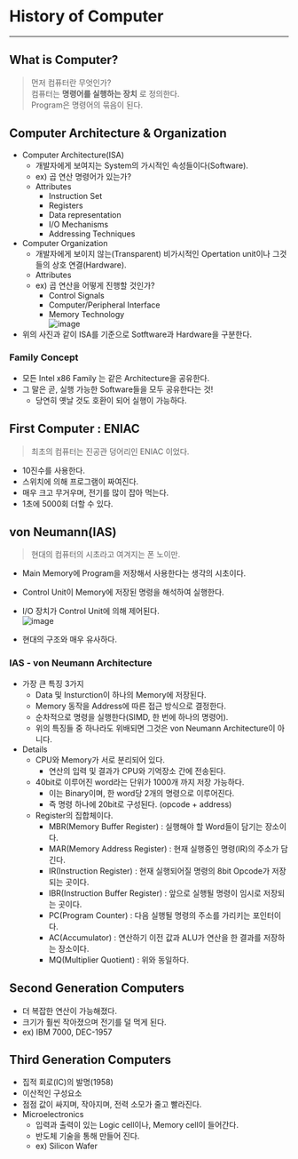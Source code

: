 # History of Computer
---
## What is Computer?
> 먼저 컴퓨터란 무엇인가?  
> 컴퓨터는 __명령어를 실행하는 장치__ 로 정의한다.  
> Program은 명령어의 묶음이 된다.  

## Computer Architecture & Organization
- Computer Architecture(ISA)
  - 개발자에게 보여지는 System의 가시적인 속성들이다(Software).
  - ex) 곱 연산 명령어가 있는가?
  - Attributes
    - Instruction Set
    - Registers
    - Data representation
    - I/O Mechanisms
    - Addressing Techniques 
- Computer Organization
  - 개발자에게 보이지 않는(Transparent) 비가시적인 Opertation unit이나 그것들의 상호 연결(Hardware).
  - Attributes
  - ex) 곱 연산을 어떻게 진행할 것인가?
    - Control Signals
    - Computer/Peripheral Interface
    - Memory Technology  
![image](https://user-images.githubusercontent.com/71700079/157041086-42a60cef-e81e-4803-97a9-8e22799f3eca.png)  
- 위의 사진과 같이 ISA를 기준으로 Sotftware과 Hardware을 구분한다.

### Family Concept
- 모든 Intel x86 Family 는 같은 Architecture을 공유한다.
- 그 말은 곧, 실행 가능한 Software들을 모두 공유한다는 것!
  - 당연히 옛날 것도 호환이 되어 실행이 가능하다.

## First Computer : ENIAC
> 최초의 컴퓨터는 진공관 덩어리인 ENIAC 이었다.  

- 10진수를 사용한다.
- 스위치에 의해 프로그램이 짜여진다.
- 매우 크고 무거우며, 전기를 많이 잡아 먹는다.
- 1초에 5000회 더할 수 있다.

## von Neumann(IAS)
> 현대의 컴퓨터의 시초라고 여겨지는 폰 노이만.  

- Main Memory에 Program을 저장해서 사용한다는 생각의 시초이다.
- Control Unit이 Memory에 저장된 명령을 해석하여 실행한다.
- I/O 장치가 Control Unit에 의해 제어된다.  
![image](https://user-images.githubusercontent.com/71700079/157042073-12e4a563-456c-4cd4-a05b-008660b6664e.png)  

- 현대의 구조와 매우 유사하다.

### IAS - von Neumann Architecture
- 가장 큰 특징 3가지
  - Data 및 Insturction이 하나의 Memory에 저장된다.
  - Memory 동작을 Address에 따른 접근 방식으로 결정한다.
  - 순차적으로 명령을 실행한다(SIMD, 한 번에 하나의 명령어).
  - 위의 특징들 중 하나라도 위배되면 그것은 von Neumann Architecture이 아니다.
- Details
  - CPU와 Memory가 서로 분리되어 있다.
    - 연산의 입력 및 결과가 CPU와 기억장소 간에 전송된다.
  - 40bit로 이루어진 word라는 단위가 1000개 까지 저장 가능하다.
    - 이는 Binary이며, 한 word당 2개의 명령으로 이루어진다.
    - 즉 명령 하나에 20bit로 구성된다. (opcode + address)
  - Register의 집합체이다.
    - MBR(Memory Buffer Register) : 실행해야 할 Word들이 담기는 장소이다.
    - MAR(Memory Address Register) : 현재 실행중인 명령(IR)의 주소가 담긴다.
    - IR(Instruction Register) : 현재 실행되어질 명령의 8bit Opcode가 저장되는 곳이다.
    - IBR(Instruction Buffer Register) : 앞으로 실행될 명령이 임시로 저장되는 곳이다.
    - PC(Program Counter) : 다음 실행될 명령의 주소를 가리키는 포인터이다.
    - AC(Accumulator) : 연산하기 이전 값과 ALU가 연산을 한 결과를 저장하는 장소이다.
    - MQ(Multiplier Quotient) : 위와 동일하다.

## Second Generation Computers
- 더 복잡한 연산이 가능해졌다.
- 크기가 훨씬 작아졌으며 전기를 덜 먹게 된다.
- ex) IBM 7000, DEC-1957

## Third Generation Computers
- 집적 회로(IC)의 발명(1958)
- 이산적인 구성요소
- 점점 값이 싸지며, 작아지며, 전력 소모가 줄고 빨라진다.
- Microelectronics
  - 입력과 출력이 있는 Logic cell이나, Memory cell이 들어간다.
  - 반도체 기술을 통해 만들어 진다.
  - ex) Silicon Wafer
